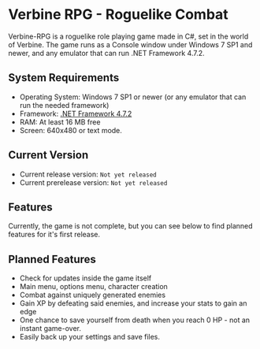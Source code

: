 # Verbine RPG - Roguelike Combat
Verbine-RPG is a roguelike role playing game made in C#, set in the world of Verbine.
The game runs as a Console window under Windows 7 SP1 and newer, and any emulator that can run .NET Framework 4.7.2.
## System Requirements
- Operating System: Windows 7 SP1 or newer (or any emulator that can run the needed framework)
- Framework: [.NET Framework 4.7.2](https://dotnet.microsoft.com/download/dotnet-framework/thank-you/net472-web-installer)
- RAM: At least 16 MB free
- Screen: 640x480 or text mode.
## Current Version
- Current release version: `Not yet released`
- Current prerelease version: `Not yet released`
## Features
Currently, the game is not complete, but you can see below to find planned features for it's first release.
## Planned Features
- Check for updates inside the game itself
- Main menu, options menu, character creation
- Combat against uniquely generated enemies
- Gain XP by defeating said enemies, and increase your stats to gain an edge
- One chance to save yourself from death when you reach 0 HP - not an instant game-over.
- Easily back up your settings and save files.
